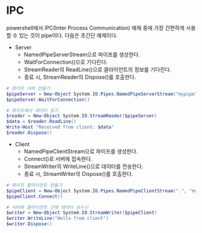 # IPC
powershell에서 IPC(Inter Process Communication) 예제 중에 가장 간편하게 사용할 수 있는 것이 pipe이다. 다음은 초간단 예제이다. 

- Server 
	- NamedPipeServerStream으로 파이프를 생성한다. 
	- WaitForConnection()으로 기다린다. 
	- StreamReader의 ReadLine()으로 클라이언트의 정보를 기다린다. 
	- 종료 시, StreamReader의 Dispose()를 호출한다.   

```powershell
# 파이프 서버 만들기
$pipeServer = New-Object System.IO.Pipes.NamedPipeServerStream("mypipe", [System.IO.Pipes.PipeDirection]::InOut)
$pipeServer.WaitForConnection()

# 파이프에서 데이터 읽기
$reader = New-Object System.IO.StreamReader($pipeServer)
$data = $reader.ReadLine()
Write-Host "Received from client: $data"
$reader.Dispose()
```

- Client 
	- NamedPipeClientStream으로 파이프를 생성한다. 
	- Connect()로 서버에 접속한다. 
	- StreamWriter의 WriteLine()으로 데이터를 전송한다. 
	- 종료 시, StreamWriter의 Dispose()를 호출한다. 

```powershell
# 파이프 클라이언트 만들기
$pipeClient = New-Object System.IO.Pipes.NamedPipeClientStream(".", "mypipe", [System.IO.Pipes.PipeDirection]::InOut)
$pipeClient.Connect()

# 서버와 클라이언트 간에 데이터 송수신
$writer = New-Object System.IO.StreamWriter($pipeClient)
$writer.WriteLine("Hello from client")
$writer.Dispose()
```
